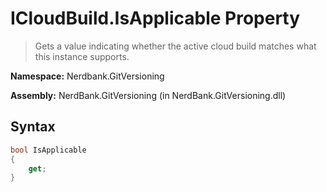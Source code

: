 # ICloudBuild.IsApplicable Property
> Gets a value indicating whether the active cloud build matches what this instance supports.

**Namespace:** Nerdbank.GitVersioning

**Assembly:** NerdBank.GitVersioning (in NerdBank.GitVersioning.dll)
## Syntax
~~~~csharp
bool IsApplicable
{
	get;
}
~~~~
